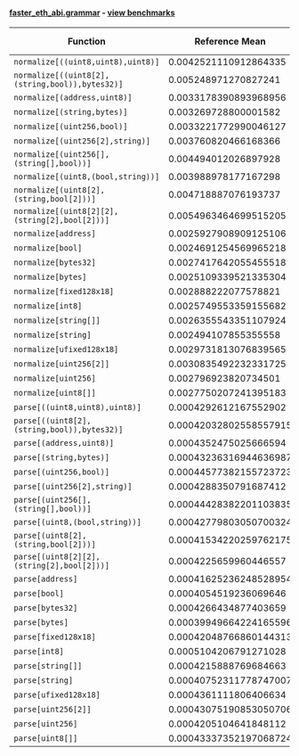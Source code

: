 #### [faster_eth_abi.grammar](https://github.com/BobTheBuidler/faster-eth-abi/blob/master/faster_eth_abi/grammar.py) - [view benchmarks](https://github.com/BobTheBuidler/faster-eth-abi/blob/master/benchmarks/test_grammar_benchmarks.py)

| Function | Reference Mean | Faster Mean | % Change | Speedup (%) | x Faster | Faster |
|----------|---------------|-------------|----------|-------------|----------|--------|
| `normalize[((uint8,uint8),uint8)]` | 0.0042521110912864335 | 0.0036775747420491915 | 13.51% | 15.62% | 1.16x | ✅ |
| `normalize[((uint8[2],(string,bool)),bytes32)]` | 0.005248971270827241 | 0.0046813462054804186 | 10.81% | 12.13% | 1.12x | ✅ |
| `normalize[(address,uint8)]` | 0.0033178390893968956 | 0.0027167681880122625 | 18.12% | 22.12% | 1.22x | ✅ |
| `normalize[(string,bytes)]` | 0.003269728800001582 | 0.0026219665842213066 | 19.81% | 24.71% | 1.25x | ✅ |
| `normalize[(uint256,bool)]` | 0.0033221772990046127 | 0.002726101083788529 | 17.94% | 21.87% | 1.22x | ✅ |
| `normalize[(uint256[2],string)]` | 0.003760820466168366 | 0.0032451939620303373 | 13.71% | 15.89% | 1.16x | ✅ |
| `normalize[(uint256[],(string[],bool))]` | 0.004494012026897928 | 0.0040103340271394885 | 10.76% | 12.06% | 1.12x | ✅ |
| `normalize[(uint8,(bool,string))]` | 0.003988978177167298 | 0.003312108387409738 | 16.97% | 20.44% | 1.20x | ✅ |
| `normalize[(uint8[2],(string,bool[2]))]` | 0.004718887076193737 | 0.0040954681591775085 | 13.21% | 15.22% | 1.15x | ✅ |
| `normalize[(uint8[2][2],(string[2],bool[2]))]` | 0.0054963464699515205 | 0.0048730616019419205 | 11.34% | 12.79% | 1.13x | ✅ |
| `normalize[address]` | 0.0025927908909125106 | 0.0018624475708950692 | 28.17% | 39.21% | 1.39x | ✅ |
| `normalize[bool]` | 0.0024691254569965218 | 0.0017680241823027003 | 28.39% | 39.65% | 1.40x | ✅ |
| `normalize[bytes32]` | 0.0027417642055455518 | 0.002031348060850648 | 25.91% | 34.97% | 1.35x | ✅ |
| `normalize[bytes]` | 0.0025109339521335304 | 0.0018933747291670802 | 24.59% | 32.62% | 1.33x | ✅ |
| `normalize[fixed128x18]` | 0.002888222077578821 | 0.002263011832199135 | 21.65% | 27.63% | 1.28x | ✅ |
| `normalize[int8]` | 0.0025749553359155682 | 0.0018542869981406317 | 27.99% | 38.86% | 1.39x | ✅ |
| `normalize[string[]]` | 0.0026355543351107924 | 0.0020531170828112792 | 22.10% | 28.37% | 1.28x | ✅ |
| `normalize[string]` | 0.002494107855355558 | 0.0018134809871830156 | 27.29% | 37.53% | 1.38x | ✅ |
| `normalize[ufixed128x18]` | 0.0029731813076839565 | 0.002377602556604317 | 20.03% | 25.05% | 1.25x | ✅ |
| `normalize[uint256[2]]` | 0.0030835492232331725 | 0.002423717970948259 | 21.40% | 27.22% | 1.27x | ✅ |
| `normalize[uint256]` | 0.002796923820734501 | 0.0020488006437357296 | 26.75% | 36.52% | 1.37x | ✅ |
| `normalize[uint8[]]` | 0.0027750207241395183 | 0.0021552723196509955 | 22.33% | 28.75% | 1.29x | ✅ |
| `parse[((uint8,uint8),uint8)]` | 0.0004292612167552902 | 0.0004219113767950781 | 1.71% | 1.74% | 1.02x | ✅ |
| `parse[((uint8[2],(string,bool)),bytes32)]` | 0.00042032802558557915 | 0.00043778748086115084 | -4.15% | -3.99% | 0.96x | ❌ |
| `parse[(address,uint8)]` | 0.0004352475025666594 | 0.0004166896229625579 | 4.26% | 4.45% | 1.04x | ✅ |
| `parse[(string,bytes)]` | 0.00043236316944636987 | 0.0004186751639062235 | 3.17% | 3.27% | 1.03x | ✅ |
| `parse[(uint256,bool)]` | 0.00044577382155723723 | 0.00042922213184771633 | 3.71% | 3.86% | 1.04x | ✅ |
| `parse[(uint256[2],string)]` | 0.0004288350791687412 | 0.0004275925803287936 | 0.29% | 0.29% | 1.00x | ✅ |
| `parse[(uint256[],(string[],bool))]` | 0.00044428382201103835 | 0.0004493271762874196 | -1.14% | -1.12% | 0.99x | ❌ |
| `parse[(uint8,(bool,string))]` | 0.00042779803050700324 | 0.00042874626173615746 | -0.22% | -0.22% | 1.00x | ❌ |
| `parse[(uint8[2],(string,bool[2]))]` | 0.00041534220259762175 | 0.00041555441604496817 | -0.05% | -0.05% | 1.00x | ❌ |
| `parse[(uint8[2][2],(string[2],bool[2]))]` | 0.0004225659960446557 | 0.0004232430967329198 | -0.16% | -0.16% | 1.00x | ❌ |
| `parse[address]` | 0.00041625236248528954 | 0.0004206546929457605 | -1.06% | -1.05% | 0.99x | ❌ |
| `parse[bool]` | 0.0004054519236069646 | 0.0004016448969248664 | 0.94% | 0.95% | 1.01x | ✅ |
| `parse[bytes32]` | 0.0004266434877403659 | 0.000421783146030268 | 1.14% | 1.15% | 1.01x | ✅ |
| `parse[bytes]` | 0.00039949664224165596 | 0.00041502716120960984 | -3.89% | -3.74% | 0.96x | ❌ |
| `parse[fixed128x18]` | 0.00042048766860144313 | 0.0004245989173193206 | -0.98% | -0.97% | 0.99x | ❌ |
| `parse[int8]` | 0.0005104206791271028 | 0.0004269056453736465 | 16.36% | 19.56% | 1.20x | ✅ |
| `parse[string[]]` | 0.0004215888769684663 | 0.00042826311563038923 | -1.58% | -1.56% | 0.98x | ❌ |
| `parse[string]` | 0.00040752311778747007 | 0.0004024217284249117 | 1.25% | 1.27% | 1.01x | ✅ |
| `parse[ufixed128x18]` | 0.0004361111806406634 | 0.0004323856398790084 | 0.85% | 0.86% | 1.01x | ✅ |
| `parse[uint256[2]]` | 0.00043075190853050706 | 0.00042729456008832836 | 0.80% | 0.81% | 1.01x | ✅ |
| `parse[uint256]` | 0.0004205104641848112 | 0.00040942502094468077 | 2.64% | 2.71% | 1.03x | ✅ |
| `parse[uint8[]]` | 0.00043337352197068724 | 0.0004336465255426532 | -0.06% | -0.06% | 1.00x | ❌ |
